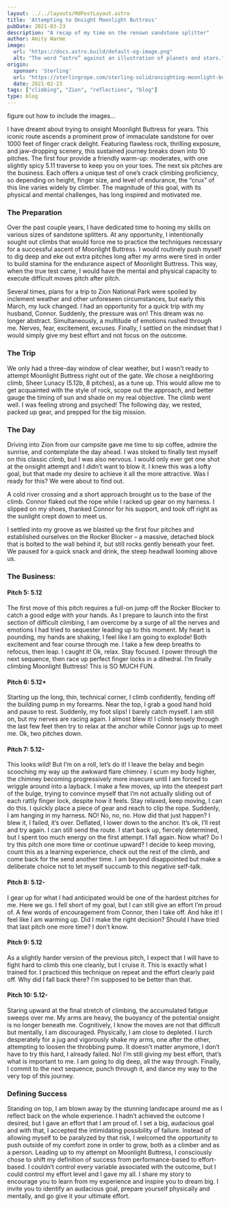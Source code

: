 ```yaml
---
layout: ../../layouts/MdPostLayout.astro
title: 'Attempting to Onsight Moonlight Buttress'
pubDate: 2021-03-23
description: "A recap of my time on the renown sandstone splitter"
author: Amity Warme
image: 
  url: "https://docs.astro.build/default-og-image.png"
  alt: "The word “astro” against an illustration of planets and stars."
origin: 
  sponsor: 'Sterling'
  url: "https://sterlingrope.com/sterling-solid/onsighting-moonlight-buttress"
  date: 2021-02-23
tags: ["climbing", "Zion", "reflections", "blog"]
type: blog
---
```

figure out how to include the images...

I have dreamt about trying to onsight Moonlight Buttress for years. This iconic route ascends a prominent prow of immaculate sandstone for over 1000 feet of finger crack delight. Featuring flawless rock, thrilling exposure, and jaw-dropping scenery, this sustained journey breaks down into 10 pitches. The first four provide a friendly warm-up: moderates, with one slightly spicy 5.11 traverse to keep you on your toes. The next six pitches are the business. Each offers a unique test of one’s crack climbing proficiency, so depending on height, finger size, and level of endurance, the “crux” of this line varies widely by climber. The magnitude of this goal, with its physical and mental challenges, has long inspired and motivated me.

### The Preparation

Over the past couple years, I have dedicated time to honing my skills on various sizes of sandstone splitters. At any opportunity, I intentionally sought out climbs that would force me to practice the techniques necessary for a successful ascent of Moonlight Buttress. I would routinely push myself to dig deep and eke out extra pitches long after my arms were tired in order to build stamina for the endurance aspect of Moonlight Buttress. This way, when the true test came, I would have the mental and physical capacity to execute difficult moves pitch after pitch.

Several times, plans for a trip to Zion National Park were spoiled by inclement weather and other unforeseen circumstances, but early this March, my luck changed. I had an opportunity for a quick trip with my husband, Connor. Suddenly, the pressure was on! This dream was no longer abstract. Simultaneously, a multitude of emotions rushed through me. Nerves, fear, excitement, excuses. Finally, I settled on the mindset that I would simply give my best effort and not focus on the outcome.

### The Trip

We only had a three-day window of clear weather, but I wasn’t ready to attempt Moonlight Buttress right out of the gate. We chose a neighboring climb, Sheer Lunacy (5.12b, 8 pitches), as a tune up. This would allow me to get acquainted with the style of rock, scope out the approach, and better gauge the timing of sun and shade on my real objective. The climb went well. I was feeling strong and psyched! The following day, we rested, packed up gear, and prepped for the big mission.

### The Day

Driving into Zion from our campsite gave me time to sip coffee, admire the sunrise, and contemplate the day ahead. I was stoked to finally test myself on this classic climb, but I was also nervous. I would only ever get one shot at the onsight attempt and I didn’t want to blow it. I knew this was a lofty goal, but that made my desire to achieve it all the more attractive. Was I ready for this? We were about to find out.

A cold river crossing and a short approach brought us to the base of the climb. Connor flaked out the rope while I racked up gear on my harness. I slipped on my shoes, thanked Connor for his support, and took off right as the sunlight crept down to meet us.  

I settled into my groove as we blasted up the first four pitches and established ourselves on the Rocker Blocker – a massive, detached block that is bolted to the wall behind it, but still rocks gently beneath your feet. We paused for a quick snack and drink, the steep headwall looming above us.

### The Business:

#### Pitch 5: 5.12

The first move of this pitch requires a full-on jump off the Rocker Blocker to catch a good edge with your hands. As I prepare to launch into the first section of difficult climbing, I am overcome by a surge of all the nerves and emotions I had tried to sequester leading up to this moment. My heart is pounding, my hands are shaking, I feel like I am going to explode! Both excitement and fear course through me. I take a few deep breaths to refocus, then leap. I caught it! Ok, relax. Stay focused. I power through the next sequence, then race up perfect finger locks in a dihedral. I’m finally climbing Moonlight Buttress! This is SO MUCH FUN.

#### Pitch 6: 5.12+

Starting up the long, thin, technical corner, I climb confidently, fending off the building pump in my forearms. Near the top, I grab a good hand hold and pause to rest. Suddenly, my foot slips! I barely catch myself. I am still on, but my nerves are racing again. I almost blew it! I climb tensely through the last few feet then try to relax at the anchor while Connor jugs up to meet me. Ok, two pitches down.

#### Pitch 7: 5.12-

This looks wild! But I’m on a roll, let’s do it! I leave the belay and begin scooching my way up the awkward flare chimney. I scum my body higher, the chimney becoming progressively more insecure until I am forced to wriggle around into a layback. I make a few moves, up into the steepest part of the bulge, trying to convince myself that I’m not actually sliding out of each rattly finger lock, despite how it feels. Stay relaxed, keep moving, I can do this. I quickly place a piece of gear and reach to clip the rope. Suddenly, I am hanging in my harness. NO! No, no, no. How did that just happen? I blew it, I failed, it’s over. Deflated, I lower down to the anchor. It’s ok, I’ll rest and try again. I can still send the route. I start back up, fiercely determined, but I spent too much energy on the first attempt. I fall again. Now what? Do I try this pitch one more time or continue upward? I decide to keep moving, count this as a learning experience, check out the rest of the climb, and come back for the send another time. I am beyond disappointed but make a deliberate choice not to let myself succumb to this negative self-talk.

#### Pitch 8: 5.12-

I gear up for what I had anticipated would be one of the hardest pitches for me. Here we go. I fell short of my goal, but I can still give an effort I’m proud of. A few words of encouragement from Connor, then I take off. And hike it! I feel like I am warming up. Did I make the right decision? Should I have tried that last pitch one more time? I don’t know.

#### Pitch 9: 5.12

As a slightly harder version of the previous pitch, I expect that I will have to fight hard to climb this one cleanly, but I cruise it. This is exactly what I trained for. I practiced this technique on repeat and the effort clearly paid off. Why did I fall back there? I’m supposed to be better than that.

#### Pitch 10: 5.12-

Staring upward at the final stretch of climbing, the accumulated fatigue sweeps over me. My arms are heavy, the buoyancy of the potential onsight is no longer beneath me. Cognitively, I know the moves are not that difficult but mentally, I am discouraged. Physically, I am close to depleted. I lurch desperately for a jug and vigorously shake my arms, one after the other, attempting to loosen the throbbing pump. It doesn’t matter anymore, I don’t have to try this hard, I already failed. No! I’m still giving my best effort, that’s what is important to me. I am going to dig deep, all the way through. Finally, I commit to the next sequence, punch through it, and dance my way to the very top of this journey.

### Defining Success

Standing on top, I am blown away by the stunning landscape around me as I reflect back on the whole experience. I hadn’t achieved the outcome I desired, but I gave an effort that I am proud of. I set a big, audacious goal and with that, I accepted the intimidating possibility of failure. Instead of allowing myself to be paralyzed by that risk, I welcomed the opportunity to push outside of my comfort zone in order to grow, both as a climber and as a person. Leading up to my attempt on Moonlight Buttress, I consciously chose to shift my definition of success from performance-based to effort-based. I couldn’t control every variable associated with the outcome, but I could control my effort level and I gave my all. I share my story to encourage you to learn from my experience and inspire you to dream big. I invite you to identify an audacious goal, prepare yourself physically and mentally, and go give it your ultimate effort.
